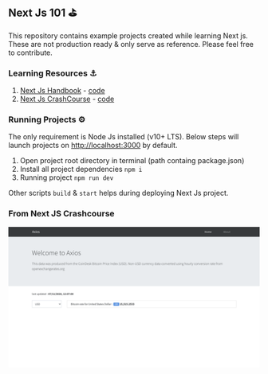 ## Next Js 101 ⛳️

This repository contains example projects created while learning Next js. These are not production ready & only serve as reference. Please feel free to contribute.


### Learning Resources ⚓️

1. [Next Js Handbook](https://www.freecodecamp.org/news/the-next-js-handbook/) - [code](https://github.com/kanadkat-asp/learn-nextjs/tree/master/01-nextjs-handbook)
2. [Next Js CrashCourse](https://youtu.be/IkOVe40Sy0U) - [code](https://github.com/kanadkat-asp/learn-nextjs/tree/master/02-nextjs-crashcourse)


### Running Projects ⚙️

The only requirement is Node Js installed (v10+ LTS). Below steps will launch projects on [http://localhost:3000](http://localhost:3000) by default.

1. Open project root directory in terminal (path containg package.json)
2. Install all project dependencies ```npm i```
3. Running project ```npm run dev```

Other scripts `build` & `start` helps during deploying Next Js project.


### From Next JS Crashcourse

<img src="./home.png" />

